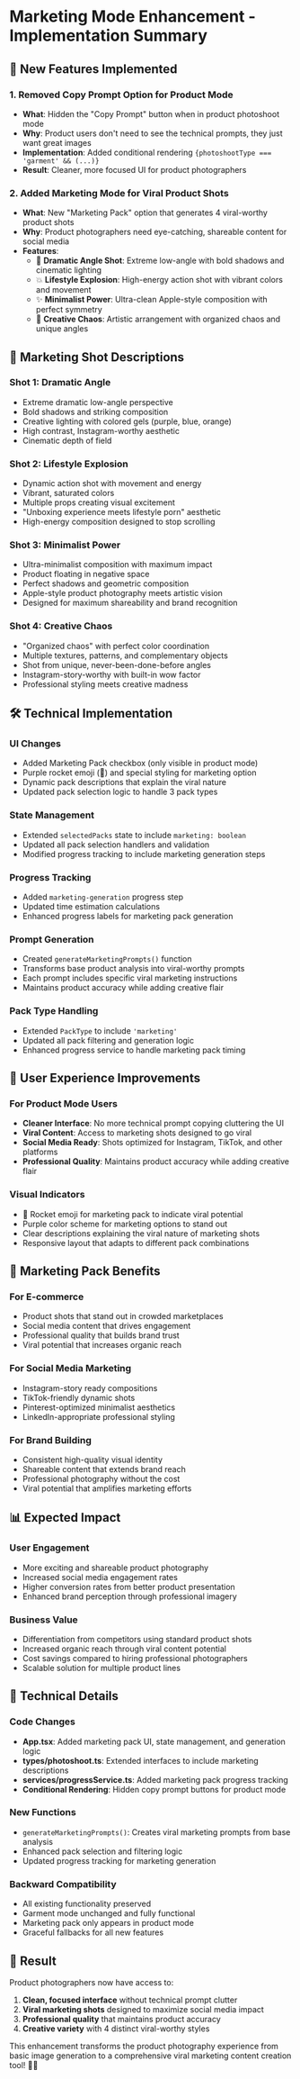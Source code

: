 # Marketing Mode Enhancement - Implementation Summary

## 🚀 New Features Implemented

### 1. Removed Copy Prompt Option for Product Mode
- **What**: Hidden the "Copy Prompt" button when in product photoshoot mode
- **Why**: Product users don't need to see the technical prompts, they just want great images
- **Implementation**: Added conditional rendering `{photoshootType === 'garment' && (...)}`
- **Result**: Cleaner, more focused UI for product photographers

### 2. Added Marketing Mode for Viral Product Shots
- **What**: New "Marketing Pack" option that generates 4 viral-worthy product shots
- **Why**: Product photographers need eye-catching, shareable content for social media
- **Features**:
  - 🎯 **Dramatic Angle Shot**: Extreme low-angle with bold shadows and cinematic lighting
  - 💥 **Lifestyle Explosion**: High-energy action shot with vibrant colors and movement
  - ✨ **Minimalist Power**: Ultra-clean Apple-style composition with perfect symmetry
  - 🎨 **Creative Chaos**: Artistic arrangement with organized chaos and unique angles

## 🎨 Marketing Shot Descriptions

### Shot 1: Dramatic Angle
- Extreme dramatic low-angle perspective
- Bold shadows and striking composition
- Creative lighting with colored gels (purple, blue, orange)
- High contrast, Instagram-worthy aesthetic
- Cinematic depth of field

### Shot 2: Lifestyle Explosion
- Dynamic action shot with movement and energy
- Vibrant, saturated colors
- Multiple props creating visual excitement
- "Unboxing experience meets lifestyle porn" aesthetic
- High-energy composition designed to stop scrolling

### Shot 3: Minimalist Power
- Ultra-minimalist composition with maximum impact
- Product floating in negative space
- Perfect shadows and geometric composition
- Apple-style product photography meets artistic vision
- Designed for maximum shareability and brand recognition

### Shot 4: Creative Chaos
- "Organized chaos" with perfect color coordination
- Multiple textures, patterns, and complementary objects
- Shot from unique, never-been-done-before angles
- Instagram-story-worthy with built-in wow factor
- Professional styling meets creative madness

## 🛠 Technical Implementation

### UI Changes
- Added Marketing Pack checkbox (only visible in product mode)
- Purple rocket emoji (🚀) and special styling for marketing option
- Dynamic pack descriptions that explain the viral nature
- Updated pack selection logic to handle 3 pack types

### State Management
- Extended `selectedPacks` state to include `marketing: boolean`
- Updated all pack selection handlers and validation
- Modified progress tracking to include marketing generation steps

### Progress Tracking
- Added `marketing-generation` progress step
- Updated time estimation calculations
- Enhanced progress labels for marketing pack generation

### Prompt Generation
- Created `generateMarketingPrompts()` function
- Transforms base product analysis into viral-worthy prompts
- Each prompt includes specific viral marketing instructions
- Maintains product accuracy while adding creative flair

### Pack Type Handling
- Extended `PackType` to include `'marketing'`
- Updated all pack filtering and generation logic
- Enhanced progress service to handle marketing pack timing

## 🎯 User Experience Improvements

### For Product Mode Users
- **Cleaner Interface**: No more technical prompt copying cluttering the UI
- **Viral Content**: Access to marketing shots designed to go viral
- **Social Media Ready**: Shots optimized for Instagram, TikTok, and other platforms
- **Professional Quality**: Maintains product accuracy while adding creative flair

### Visual Indicators
- 🚀 Rocket emoji for marketing pack to indicate viral potential
- Purple color scheme for marketing options to stand out
- Clear descriptions explaining the viral nature of marketing shots
- Responsive layout that adapts to different pack combinations

## 🚀 Marketing Pack Benefits

### For E-commerce
- Product shots that stand out in crowded marketplaces
- Social media content that drives engagement
- Professional quality that builds brand trust
- Viral potential that increases organic reach

### For Social Media Marketing
- Instagram-story ready compositions
- TikTok-friendly dynamic shots
- Pinterest-optimized minimalist aesthetics
- LinkedIn-appropriate professional styling

### For Brand Building
- Consistent high-quality visual identity
- Shareable content that extends brand reach
- Professional photography without the cost
- Viral potential that amplifies marketing efforts

## 📊 Expected Impact

### User Engagement
- More exciting and shareable product photography
- Increased social media engagement rates
- Higher conversion rates from better product presentation
- Enhanced brand perception through professional imagery

### Business Value
- Differentiation from competitors using standard product shots
- Increased organic reach through viral content potential
- Cost savings compared to hiring professional photographers
- Scalable solution for multiple product lines

## 🔧 Technical Details

### Code Changes
- **App.tsx**: Added marketing pack UI, state management, and generation logic
- **types/photoshoot.ts**: Extended interfaces to include marketing descriptions
- **services/progressService.ts**: Added marketing pack progress tracking
- **Conditional Rendering**: Hidden copy prompt buttons for product mode

### New Functions
- `generateMarketingPrompts()`: Creates viral marketing prompts from base analysis
- Enhanced pack selection and filtering logic
- Updated progress tracking for marketing generation

### Backward Compatibility
- All existing functionality preserved
- Garment mode unchanged and fully functional
- Marketing pack only appears in product mode
- Graceful fallbacks for all new features

## 🎉 Result

Product photographers now have access to:
1. **Clean, focused interface** without technical prompt clutter
2. **Viral marketing shots** designed to maximize social media impact
3. **Professional quality** that maintains product accuracy
4. **Creative variety** with 4 distinct viral-worthy styles

This enhancement transforms the product photography experience from basic image generation to a comprehensive viral marketing content creation tool! 🚀✨